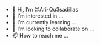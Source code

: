 - 👋 Hi, I’m @Ari-Qu3sadillas
- 👀 I’m interested in ...
- 🌱 I’m currently learning ...
- 💞️ I’m looking to collaborate on ...
- 📫 How to reach me ...

<!---
Ari-Qu3sadillas/Ari-Qu3sadillas is a ✨ special ✨ repository because its `README.md` (this file) appears on your GitHub profile.
You can click the Preview link to take a look at your changes.
--->
